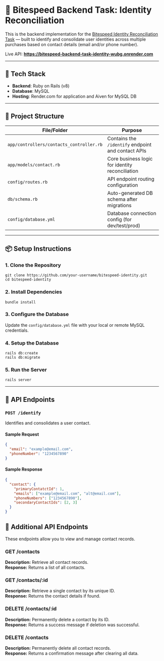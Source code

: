 # 🧠 Bitespeed Backend Task: Identity Reconciliation

This is the backend implementation for the [Bitespeed Identity Reconciliation Task](https://bitespeed.notion.site/Bitespeed-Backend-Task-Identity-Reconciliation-1fb21bb2a930802eb896d4409460375c) — built to identify and consolidate user identities across multiple purchases based on contact details (email and/or phone number).

Live API: **https://bitespeed-backend-task-identity-wubg.onrender.com**

---

## 🚀 Tech Stack

- **Backend**: Ruby on Rails (v8)
- **Database**: MySQL
- **Hosting**: Render.com for application and Aiven for MySQL DB

---

## 📁 Project Structure

| File/Folder                            | Purpose                                            |
|----------------------------------------|----------------------------------------------------|
| `app/controllers/contacts_controller.rb` | Contains the `/identify` endpoint and contact APIs |
| `app/models/contact.rb`               | Core business logic for identity reconciliation    |
| `config/routes.rb`                    | API endpoint routing configuration                 |
| `db/schema.rb`                        | Auto-generated DB schema after migrations          |
| `config/database.yml`                 | Database connection config (for dev/test/prod)     |

---

## 📦 Setup Instructions

### 1. Clone the Repository

`git clone https://github.com/your-username/bitespeed-identity.git`  
`cd bitespeed-identity`

### 2. Install Dependencies

`bundle install`

### 3. Configure the Database

Update the `config/database.yml` file with your local or remote MySQL credentials.

### 4. Setup the Database

`rails db:create`  
`rails db:migrate`

### 5. Run the Server

`rails server`

---

## 📮 API Endpoints

### `POST /identify`

Identifies and consolidates a user contact.

#### Sample Request

```json
{
  "email": "example@email.com",
  "phoneNumber": "1234567890"
}
```

#### Sample Response

```json
{
  "contact": {
    "primaryContatctId": 1,
    "emails": ["example@email.com", "alt@email.com"],
    "phoneNumbers": ["1234567890"],
    "secondaryContactIds": [2, 3]
  }
}
```

## 🔧 Additional API Endpoints

These endpoints allow you to view and manage contact records.

### GET /contacts  
**Description:** Retrieve all contact records.  
**Response:** Returns a list of all contacts.

### GET /contacts/:id  
**Description:** Retrieve a single contact by its unique ID.  
**Response:** Returns the contact details if found.

### DELETE /contacts/:id  
**Description:** Permanently delete a contact by its ID.  
**Response:** Returns a success message if deletion was successful.

### DELETE /contacts  
**Description:** Permanently delete all contact records.  
**Response:** Returns a confirmation message after clearing all data.
